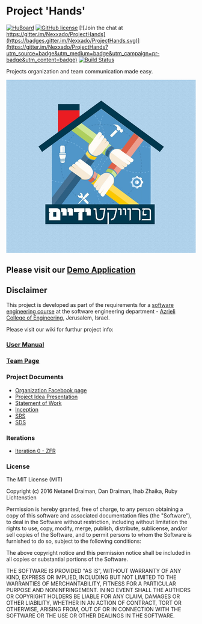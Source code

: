 # Project 'Hands'

[![HuBoard](https://img.shields.io/badge/link-HuBoard-8674D1.svg?style=flat)](https://huboard.com/Nexxado/ProjectHands/)
[![GitHub license](https://img.shields.io/github/license/mashape/apistatus.svg)](#license)
[![Join the chat at https://gitter.im/Nexxado/ProjectHands](https://badges.gitter.im/Nexxado/ProjectHands.svg)](https://gitter.im/Nexxado/ProjectHands?utm_source=badge&utm_medium=badge&utm_campaign=pr-badge&utm_content=badge)
[![Build Status](https://travis-ci.org/Nexxado/ProjectHands.svg?branch=master)](https://travis-ci.org/Nexxado/ProjectHands)

Projects organization and team communication made easy.

![project-logo](./documents/logo.jpg)

## Please visit our [Demo Application](http://project-hands.azurewebsites.net)

## Disclaimer
This project is developed as part of the requirements for a [software engineering course](https://github.com/jce-il/se-class/wiki) at the software engineering department - [Azrieli College of Engineering](http://www.jce.ac.il/), Jerusalem, Israel.

Please visit our wiki for furthur project info: 

### [User Manual](../../wiki/user-manual)

### [Team Page](../../wiki/team)

### Project Documents
* <a target="_blank" href="https://www.facebook.com/%D7%A4%D7%A8%D7%95%D7%99%D7%A7%D7%98-%D7%99%D7%93%D7%99%D7%99%D7%9D-1498261200461010">Organization Facebook page</a>
* [Project Idea Presentation](./documents/Project.Presentation.pptx)
* [Statement of Work](./documents/Statement.of.Work.pdf)
* [Inception](../../wiki/inception)
* [SRS](../../wiki/srs)
* [SDS](../../wiki/SDS)

### Iterations
* [Iteration 0 - ZFR](../../wiki/ZFR)

### License
The MIT License (MIT)

Copyright (c) 2016 Netanel Draiman, Dan Draiman, Ihab Zhaika, Ruby Lichtenstien

Permission is hereby granted, free of charge, to any person obtaining a copy of this software and associated documentation files (the "Software"), to deal in the Software without restriction, including without limitation the rights to use, copy, modify, merge, publish, distribute, sublicense, and/or sell copies of the Software, and to permit persons to whom the Software is furnished to do so, subject to the following conditions:

The above copyright notice and this permission notice shall be included in all copies or substantial portions of the Software.

THE SOFTWARE IS PROVIDED "AS IS", WITHOUT WARRANTY OF ANY KIND, EXPRESS OR IMPLIED, INCLUDING BUT NOT LIMITED TO THE WARRANTIES OF MERCHANTABILITY, FITNESS FOR A PARTICULAR PURPOSE AND NONINFRINGEMENT. IN NO EVENT SHALL THE AUTHORS OR COPYRIGHT HOLDERS BE LIABLE FOR ANY CLAIM, DAMAGES OR OTHER LIABILITY, WHETHER IN AN ACTION OF CONTRACT, TORT OR OTHERWISE, ARISING FROM, OUT OF OR IN CONNECTION WITH THE SOFTWARE OR THE USE OR OTHER DEALINGS IN THE SOFTWARE.
